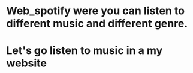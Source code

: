 # Web_spotify were you can listen to different music and different genre.
# Let's go listen to music in a my website
